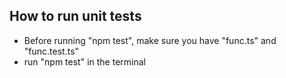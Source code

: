 ## How to run unit tests
- Before running "npm test", make sure you have "func.ts" and "func.test.ts"
- run "npm test" in the terminal
